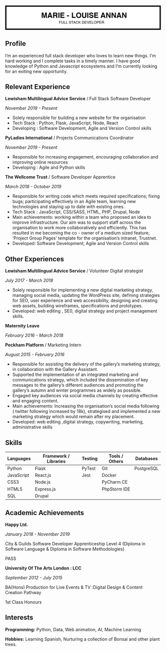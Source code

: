 ![ml header](/img/ml_cv_header2.png)

## Profile

I’m an experienced full stack developer who loves to learn new things. I'm hard working and I complete tasks in a timely manner. I have good knowledge of Python and Javascript ecosystems and I’m currently looking for an exiting new opportunity.

## Relevant Experience

**Lewisham Multilingual Advice Service** / Full Stack Software Developer

_November 2019 - Present_

- Solely responsible for building a new website for the organisation
- Tech Stack : Python, Flask, JavaScript, Node, React
- Developing : Software Development, Agile and Version Control skills

**PyLadies International** / Projects Communications Coordinator

_November 2019 - Present_
- Responsible for increasing engagement, encouraging collaboration and improving online resources
- Developing : Agile and Python skills


**The Wellcome Trust** / Software Developer Apprentice

_March 2018 - October 2019_

- Responsible for writing code which meets required specifications; fixing bugs; participating effectively in an Agile team, learning new technologies and staying up to date with existing ones.
- Tech Stack : JavaScript, CSS/SASS, HTML, PHP, Drupal, Node
- Main achievements: working within a team who proposed an idea to improve infrastructure. Our aim was to support staff across the organisation to work more collaboratively and efficiently. This has resulted in me becoming the co - owner of a medium sized feature, ‘Project Group Pages’ template for the organisation’s intranet, Trustnet.
- Developed: Software Development, Agile and Version Control skills

## Other Experiences

**Lewisham Multilingual Advice Service** / Volunteer Digital strategist

_July 2017 - March 2018_

- Solely responsible for implementing a new digital marketing strategy, managing social media, updating the WordPress site, defining strategies for SEO, user experience and web accessibility, designing and creating web assets, building wireframes, specifications and prototypes.
- Developed: web editing , SE0, digital strategy and project management skills.

**Maternity Leave**

_February 2016 - March 2018_

**Peckham Platform** / Marketing Intern

_August 2015 - February 2016_

- Responsible for assisting the delivery of the gallery’s marketing strategy, in collaboration with the
  Gallery Assistant.
- Supported the implementation of an integrated marketing and communications strategy, which included the dissemination of key messages to the gallery’s different audiences and promoting the gallery’s autumn and winter programmes as widely as possible. 
- Engaged key audiences via social media channels by creating effective and engaging content. 
- Main achievements: Increasing the organisation’s social media following (  twitter following increased by 18k), strategised and implemented a new marketing strategy which would remain after my placement.
- Developed: web editing ,digital strategy, copywriting, marketing, administrative skills 


## Skills

| Languages  | Framework / Libraries  | Testing  | Tools / Others  | Databases  |
|---|---|---|---|---|
| Python   | Flask  | PyTest  | Git  |  PostgreSQL |
| JavaScript  | React.js  | Jest  | Docker  |   |
| CSS3  | Node.js  |   |PyCharm CE   |   | 
| HTML5  | Express.js  |   |  PhpStorm IDE |   |
| SQL  | Drupal  |   |   |   |


## Academic Achievements

**Happy Ltd.** 

_January 2018 - November 2019_

City & Guilds Software Developer Apprenticeship Level 4 (Diploma in Software Language & Diploma in Software Methodologies)

PASS


**University Of The Arts London : LCC** 

_September 2012 - July 2015_

BA(Hons) Production for Live Events & TV :Digital Design & Content Creation Pathway

1st Class Honours

## Interests

**Programming:** Python, Data, Web animation, AI, Machine Learning

**Hobbies:** Learning Spanish, Nurturing a collection of Bonsai and other plant trees.

